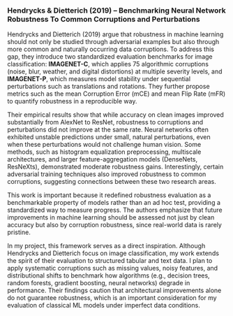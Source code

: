 ### Hendrycks & Dietterich (2019) – Benchmarking Neural Network Robustness To Common Corruptions and Perturbations

Hendrycks and Dietterich (2019) argue that robustness in machine learning should not only be studied through adversarial examples but also through more common and naturally occurring data corruptions. To address this gap, they introduce two standardized evaluation benchmarks for image classification: **IMAGENET-C**, which applies 75 algorithmic corruptions (noise, blur, weather, and digital distortions) at multiple severity levels, and **IMAGENET-P**, which measures model stability under sequential perturbations such as translations and rotations. They further propose metrics such as the mean Corruption Error (mCE) and mean Flip Rate (mFR) to quantify robustness in a reproducible way.

Their empirical results show that while accuracy on clean images improved substantially from AlexNet to ResNet, robustness to corruptions and perturbations did not improve at the same rate. Neural networks often exhibited unstable predictions under small, natural perturbations, even when these perturbations would not challenge human vision. Some methods, such as histogram equalization preprocessing, multiscale architectures, and larger feature-aggregation models (DenseNets, ResNeXts), demonstrated moderate robustness gains. Interestingly, certain adversarial training techniques also improved robustness to common corruptions, suggesting connections between these two research areas.

This work is important because it redefined robustness evaluation as a benchmarkable property of models rather than an ad hoc test, providing a standardized way to measure progress. The authors emphasize that future improvements in machine learning should be assessed not just by clean accuracy but also by corruption robustness, since real-world data is rarely pristine.  

In my project, this framework serves as a direct inspiration. Although Hendrycks and Dietterich focus on image classification, my work extends the spirit of their evaluation to structured tabular and text data. I plan to apply systematic corruptions such as missing values, noisy features, and distributional shifts to benchmark how algorithms (e.g., decision trees, random forests, gradient boosting, neural networks) degrade in performance. Their findings caution that architectural improvements alone do not guarantee robustness, which is an important consideration for my evaluation of classical ML models under imperfect data conditions.

